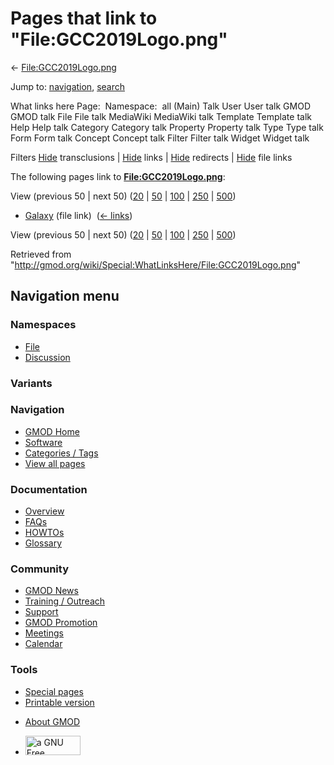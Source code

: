 <div id="mw-page-base" class="noprint">

</div>

<div id="mw-head-base" class="noprint">

</div>

<div id="content" class="mw-body" role="main">

<span id="top"></span>

<div id="mw-js-message" style="display:none;">

</div>



# <span dir="auto">Pages that link to "File:GCC2019Logo.png"</span>

<div id="bodyContent">

<div id="contentSub">

←
[File:GCC2019Logo.png](/wiki/File:GCC2019Logo.png "File:GCC2019Logo.png")

</div>

<div id="jump-to-nav" class="mw-jump">

Jump to: [navigation](#mw-navigation), [search](#p-search)

</div>

<div id="mw-content-text">

What links here Page:  Namespace:  all (Main) Talk User User talk GMOD
GMOD talk File File talk MediaWiki MediaWiki talk Template Template talk
Help Help talk Category Category talk Property Property talk Type Type
talk Form Form talk Concept Concept talk Filter Filter talk Widget
Widget talk

Filters
[Hide](/mediawiki/index.php?title=Special:WhatLinksHere/File:GCC2019Logo.png&hidetrans=1 "Special:WhatLinksHere/File:GCC2019Logo.png")
transclusions \|
[Hide](/mediawiki/index.php?title=Special:WhatLinksHere/File:GCC2019Logo.png&hidelinks=1 "Special:WhatLinksHere/File:GCC2019Logo.png")
links \|
[Hide](/mediawiki/index.php?title=Special:WhatLinksHere/File:GCC2019Logo.png&hideredirs=1 "Special:WhatLinksHere/File:GCC2019Logo.png")
redirects \|
[Hide](/mediawiki/index.php?title=Special:WhatLinksHere/File:GCC2019Logo.png&hideimages=1 "Special:WhatLinksHere/File:GCC2019Logo.png")
file links

The following pages link to
**[File:GCC2019Logo.png](/wiki/File:GCC2019Logo.png "File:GCC2019Logo.png")**:

View (previous 50 \| next 50)
([20](/mediawiki/index.php?title=Special:WhatLinksHere/File:GCC2019Logo.png&limit=20 "Special:WhatLinksHere/File:GCC2019Logo.png")
\|
[50](/mediawiki/index.php?title=Special:WhatLinksHere/File:GCC2019Logo.png&limit=50 "Special:WhatLinksHere/File:GCC2019Logo.png")
\|
[100](/mediawiki/index.php?title=Special:WhatLinksHere/File:GCC2019Logo.png&limit=100 "Special:WhatLinksHere/File:GCC2019Logo.png")
\|
[250](/mediawiki/index.php?title=Special:WhatLinksHere/File:GCC2019Logo.png&limit=250 "Special:WhatLinksHere/File:GCC2019Logo.png")
\|
[500](/mediawiki/index.php?title=Special:WhatLinksHere/File:GCC2019Logo.png&limit=500 "Special:WhatLinksHere/File:GCC2019Logo.png"))

- [Galaxy](/wiki/Galaxy "Galaxy") (file link) ‎
  <span class="mw-whatlinkshere-tools">([←
  links](/mediawiki/index.php?title=Special:WhatLinksHere&target=Galaxy "Special:WhatLinksHere"))</span>

View (previous 50 \| next 50)
([20](/mediawiki/index.php?title=Special:WhatLinksHere/File:GCC2019Logo.png&limit=20 "Special:WhatLinksHere/File:GCC2019Logo.png")
\|
[50](/mediawiki/index.php?title=Special:WhatLinksHere/File:GCC2019Logo.png&limit=50 "Special:WhatLinksHere/File:GCC2019Logo.png")
\|
[100](/mediawiki/index.php?title=Special:WhatLinksHere/File:GCC2019Logo.png&limit=100 "Special:WhatLinksHere/File:GCC2019Logo.png")
\|
[250](/mediawiki/index.php?title=Special:WhatLinksHere/File:GCC2019Logo.png&limit=250 "Special:WhatLinksHere/File:GCC2019Logo.png")
\|
[500](/mediawiki/index.php?title=Special:WhatLinksHere/File:GCC2019Logo.png&limit=500 "Special:WhatLinksHere/File:GCC2019Logo.png"))

</div>

<div class="printfooter">

Retrieved from
"<http://gmod.org/wiki/Special:WhatLinksHere/File:GCC2019Logo.png>"

</div>

<div id="catlinks" class="catlinks catlinks-allhidden">

</div>

<div class="visualClear">

</div>

</div>

</div>

<div id="mw-navigation">

## Navigation menu

<div id="mw-head">



<div id="left-navigation">

<div id="p-namespaces" class="vectorTabs" role="navigation"
aria-labelledby="p-namespaces-label">

### Namespaces

- <span id="ca-nstab-image"><a href="/wiki/File:GCC2019Logo.png" accesskey="c"
  title="View the file page [c]">File</a></span>
- <span id="ca-talk"><a
  href="/mediawiki/index.php?title=File_talk:GCC2019Logo.png&amp;action=edit&amp;redlink=1"
  accesskey="t"
  title="Discussion about the content page [t]">Discussion</a></span>

</div>

<div id="p-variants" class="vectorMenu emptyPortlet" role="navigation"
aria-labelledby="p-variants-label">

### 

### Variants[](#)

<div class="menu">

</div>

</div>

</div>

<div id="right-navigation">





</div>



</div>

</div>

</div>

<div id="mw-panel">

<div id="p-logo" role="banner">

<a href="/wiki/Main_Page"
style="background-image: url(http://gmod.org/images/GMOD-cogs.png);"
title="Visit the main page"></a>

</div>

<div id="p-Navigation" class="portal" role="navigation"
aria-labelledby="p-Navigation-label">

### Navigation

<div class="body">

- <span id="n-GMOD-Home">[GMOD Home](/wiki/Main_Page)</span>
- <span id="n-Software">[Software](/wiki/GMOD_Components)</span>
- <span id="n-Categories-.2F-Tags">[Categories /
  Tags](/wiki/Categories)</span>
- <span id="n-View-all-pages">[View all
  pages](/wiki/Special:AllPages)</span>

</div>

</div>

<div id="p-Documentation" class="portal" role="navigation"
aria-labelledby="p-Documentation-label">

### Documentation

<div class="body">

- <span id="n-Overview">[Overview](/wiki/Overview)</span>
- <span id="n-FAQs">[FAQs](/wiki/Category:FAQ)</span>
- <span id="n-HOWTOs">[HOWTOs](/wiki/Category:HOWTO)</span>
- <span id="n-Glossary">[Glossary](/wiki/Glossary)</span>

</div>

</div>

<div id="p-Community" class="portal" role="navigation"
aria-labelledby="p-Community-label">

### Community

<div class="body">

- <span id="n-GMOD-News">[GMOD News](/wiki/GMOD_News)</span>
- <span id="n-Training-.2F-Outreach">[Training /
  Outreach](/wiki/Training_and_Outreach)</span>
- <span id="n-Support">[Support](/wiki/Support)</span>
- <span id="n-GMOD-Promotion">[GMOD
  Promotion](/wiki/GMOD_Promotion)</span>
- <span id="n-Meetings">[Meetings](/wiki/Meetings)</span>
- <span id="n-Calendar">[Calendar](/wiki/Calendar)</span>

</div>

</div>

<div id="p-tb" class="portal" role="navigation"
aria-labelledby="p-tb-label">

### Tools

<div class="body">

- <span id="t-specialpages"><a href="/wiki/Special:SpecialPages" accesskey="q"
  title="A list of all special pages [q]">Special pages</a></span>
- <span id="t-print"><a
  href="/mediawiki/index.php?title=Special:WhatLinksHere/File:GCC2019Logo.png&amp;printable=yes"
  rel="alternate" accesskey="p"
  title="Printable version of this page [p]">Printable version</a></span>

</div>

</div>

</div>

</div>

<div id="footer" role="contentinfo">

- <span id="footer-places-about">[About
  GMOD](/wiki/GMOD:About "GMOD:About")</span>

<!-- -->

- <span id="footer-copyrightico">[<img src="http://www.gnu.org/graphics/gfdl-logo-small.png" width="88"
  height="31" alt="a GNU Free Documentation License" />](http://www.gnu.org/licenses/fdl-1.3.html)</span>


<div style="clear:both">

</div>

</div>
